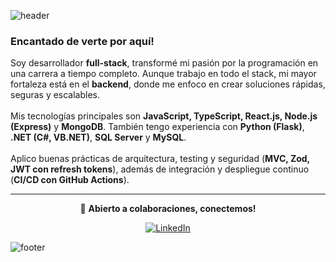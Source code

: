 ![header](https://capsule-render.vercel.app/api?type=waving&color=0:004e92,50:00a896,100:00f5d4&height=160&section=header&text=Hola,%20soy%20Joan%20Simonutti%20%F0%9F%91%8B&fontSize=50&fontColor=FFFFFF&fontAlignY=35)
### Encantado de verte por aquí!  
Soy desarrollador **full-stack**, transformé mi pasión por la programación en una carrera a tiempo completo. Aunque trabajo en todo el stack, mi mayor fortaleza está en el **backend**, donde me enfoco en crear soluciones rápidas, seguras y escalables.<br/><br/>
Mis tecnologías principales son **JavaScript, TypeScript, React.js, Node.js (Express)** y **MongoDB**. También tengo experiencia con **Python (Flask)**, **.NET (C#, VB.NET)**, **SQL Server** y **MySQL**.<br/><br/>
Aplico buenas prácticas de arquitectura, testing y seguridad (**MVC, Zod, JWT con refresh tokens**), además de integración y despliegue continuo (**CI/CD con GitHub Actions**).

---

<div align="center">

💬 **Abierto a colaboraciones, conectemos!**  

<a href="https://www.linkedin.com/in/joansimonutti/" target="_blank">
<img src="https://img.shields.io/badge/LinkedIn-%231E77B5.svg?&style=for-the-badge&logo=linkedin&logoColor=white" alt="LinkedIn" />
</a>
</div>

![footer](https://capsule-render.vercel.app/api?type=waving&color=0:004e92,50:00a896,100:00f5d4&height=120&section=footer&text=Siempre%20aprendiendo,%20siempre%20creando.%20Conecta%20y%20colabora%20conmigo!&fontSize=16&fontColor=FFFFFF&fontAlign=50&fontAlignY=70)


<!--asdsdsadsda

![header](https://capsule-render.vercel.app/api?type=waving&color=0:004e92,50:00a896,100:00f5d4&height=160&section=header&text=Hi,%20I'm%20Joan%20Simonutti%20%F0%9F%91%8B&fontSize=50&fontColor=FFFFFF&fontAlignY=35)

### Glad to see you here! 
I'm a full-stack developer who turned his passion for programming into a full-time career. While I work across the entire stack, my main strength lies in the backend, where I focus on creating fast, secure, and scalable solutions.<br/><br/>My core technologies are JavaScript, TypeScript, React.js, Node.js (Express), and MongoDB. I also have experience with Python (Flask), .NET (C#, VB.NET), SQL Server, and MySQL.<br/><br/>I apply best practices in architecture, testing, and security (MVC, Zod, JWT with refresh tokens), including continuous integration and deployment (CI/CD with GitHub Actions).

---

<div align="center">

💬 **Open to collaborations, let’s connect!**  

<a href="https://www.linkedin.com/in/joansimonutti/" target="_blank">
<img src="https://img.shields.io/badge/LinkedIn-%231E77B5.svg?&style=for-the-badge&logo=linkedin&logoColor=white" alt="LinkedIn" />
</a>
</div>

![footer](https://capsule-render.vercel.app/api?type=waving&color=0:004e92,50:00a896,100:00f5d4&height=120&section=footer&text=Always%20learning,%20always%20building.%20Feel%20free%20to%20connect%20and%20collaborate!&fontSize=16&fontColor=FFFFFF&fontAlign=50&fontAlignY=70)

-->
